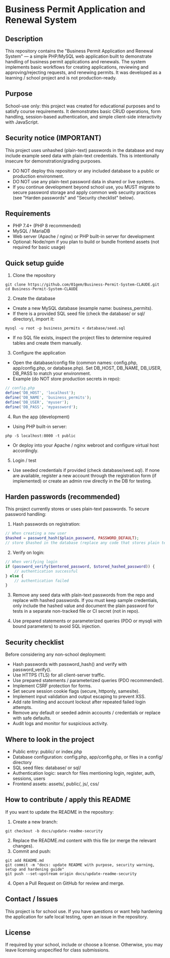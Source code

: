 # Business Permit Application and Renewal System

Description
-----------
This repository contains the "Business Permit Application and Renewal System" — a simple PHP/MySQL web application built to demonstrate handling of business permit applications and renewals. The system implements basic workflows for creating applications, reviewing and approving/rejecting requests, and renewing permits. It was developed as a learning / school project and is not production-ready.

Purpose
-------
School-use only: this project was created for educational purposes and to satisfy course requirements. It demonstrates basic CRUD operations, form handling, session-based authentication, and simple client-side interactivity with JavaScript.

Security notice (IMPORTANT)
---------------------------
This project uses unhashed (plain-text) passwords in the database and may include example seed data with plain-text credentials. This is intentionally insecure for demonstration/grading purposes.

- DO NOT deploy this repository or any included database to a public or production environment.
- DO NOT use any plain-text password data in shared or live systems.
- If you continue development beyond school use, you MUST migrate to secure password storage and apply common web security practices (see "Harden passwords" and "Security checklist" below).

Requirements
------------
- PHP 7.4+ (PHP 8 recommended)
- MySQL / MariaDB
- Web server (Apache / nginx) or PHP built-in server for development
- Optional: Node/npm if you plan to build or bundle frontend assets (not required for basic usage)

Quick setup guide
-----------------
1. Clone the repository
```
git clone https://github.com/01gem/Business-Permit-System-CLAUDE.git
cd Business-Permit-System-CLAUDE
```

2. Create the database
- Create a new MySQL database (example name: business_permits).
- If there is a provided SQL seed file (check the database/ or sql/ directory), import it:
```
mysql -u root -p business_permits < database/seed.sql
```
- If no SQL file exists, inspect the project files to determine required tables and create them manually.

3. Configure the application
- Open the database/config file (common names: config.php, app/config.php, or database.php). Set DB_HOST, DB_NAME, DB_USER, DB_PASS to match your environment.
- Example (do NOT store production secrets in repo):
```php
// config.php
define('DB_HOST', 'localhost');
define('DB_NAME', 'business_permits');
define('DB_USER', 'myuser');
define('DB_PASS', 'mypassword');
```

4. Run the app (development)
- Using PHP built-in server:
```
php -S localhost:8000 -t public
```
- Or deploy into your Apache / nginx webroot and configure virtual host accordingly.

5. Login / test
- Use seeded credentials if provided (check database/seed.sql). If none are available, register a new account through the registration form (if implemented) or create an admin row directly in the DB for testing.

Harden passwords (recommended)
------------------------------
This project currently stores or uses plain-text passwords. To secure password handling:

1. Hash passwords on registration:
```php
// When creating a new user
$hashed = password_hash($plain_password, PASSWORD_DEFAULT);
// store $hashed in the database (replace any code that stores plain text)
```

2. Verify on login:
```php
// When verifying login
if (password_verify($entered_password, $stored_hashed_password)) {
    // authentication successful
} else {
    // authentication failed
}
```

3. Remove any seed data with plain-text passwords from the repo and replace with hashed passwords. If you must keep sample credentials, only include the hashed value and document the plain password for tests in a separate non-tracked file or CI secret (not in repo).

4. Use prepared statements or parameterized queries (PDO or mysqli with bound parameters) to avoid SQL injection.

Security checklist
------------------
Before considering any non-school deployment:
- Hash passwords with password_hash() and verify with password_verify().
- Use HTTPS (TLS) for all client-server traffic.
- Use prepared statements / parameterized queries (PDO recommended).
- Implement CSRF protection for forms.
- Set secure session cookie flags (secure, httponly, samesite).
- Implement input validation and output escaping to prevent XSS.
- Add rate limiting and account lockout after repeated failed login attempts.
- Remove any default or seeded admin accounts / credentials or replace with safe defaults.
- Audit logs and monitor for suspicious activity.

Where to look in the project
----------------------------
- Public entry: public/ or index.php
- Database configuration: config.php, app/config.php, or files in a config/ directory
- SQL seed files: database/ or sql/
- Authentication logic: search for files mentioning login, register, auth, sessions, users
- Frontend assets: assets/, public/, js/, css/

How to contribute / apply this README
------------------------------------
If you want to update the README in the repository:
1. Create a new branch:
```
git checkout -b docs/update-readme-security
```
2. Replace the README.md content with this file (or merge the relevant changes).
3. Commit and push:
```
git add README.md
git commit -m "docs: update README with purpose, security warning, setup and hardening guide"
git push --set-upstream origin docs/update-readme-security
```
4. Open a Pull Request on GitHub for review and merge.

Contact / Issues
----------------
This project is for school use. If you have questions or want help hardening the application for safe local testing, open an issue in the repository.

License
-------
If required by your school, include or choose a license. Otherwise, you may leave licensing unspecified for class submissions.
